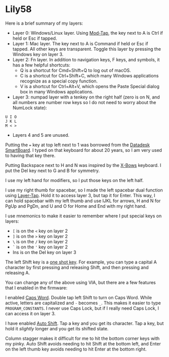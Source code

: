 # Lily58

Here is a brief summary of my layers:

* Layer 0: Windows/Linux layer. Using [Mod-Tap](https://docs.qmk.fm/#/mod_tap), the key next to A is Ctrl if held or Esc if tapped.
* Layer 1: Mac layer. The key next to A is Command if held or Esc if tapped. All other keys are transparent. Toggle this layer by pressing the Windows key on layer 3.
* Layer 2: Fn layer. In addition to navigation keys, F keys, and symbols, it has a few helpful shortcuts:
  * Q is a shortcut for Cmd+Shift+Q to log out of macOS.
  * C is a shortcut for Ctrl+Shift+C, which many Windows applications recognize as a special copy function.
  * V is a shortcut for Ctrl+Alt+V, which opens the Paste Special dialog box in many Windows applications.
* Layer 3: numpad layer with a tenkey on the right half (zero is on N, and all numbers are number row keys so I do not need to worry about the NumLock state):

```
U I O
J K L
M < >
```

* Layers 4 and 5 are unused.

Putting the `=` key at top left next to 1 was borrowed from the [Datadesk SmartBoard](https://www.reddit.com/r/MechanicalKeyboards/comments/cn4gc8/i_have_been_using_this_datadesk_smartboard/). I typed on that keyboard for about 20 years, so I am very used to having that key there.

Putting Backspace next to H and N was inspired by the [X-Bows](https://x-bows.com/) keyboard. I put the Del key next to G and B for symmetry.

I use my left hand for modifiers, so I put those keys on the left half.

I use my right thumb for spacebar, so I made the left spacebar dual function using [Layer-Tap](https://docs.qmk.fm/#/feature_layers?id=switching-and-toggling-layers). Hold it to access layer 3, but tap it for Enter. This way, I can hold spacebar with my left thumb and use IJKL for arrows, H and N for PgUp and PgDn, and U and O for Home and End with my right hand.

I use mnemonics to make it easier to remember where I put special keys on layers:

* `[` is on the `<` key on layer 2
* `]` is on the `>` key on layer 2
* `\` is on the `/` key on layer 2
* `` ` `` is on the `'` key on layer 2
* Ins is on the Del key on layer 3

The left Shift key is a [one shot key](https://docs.qmk.fm/#/one_shot_keys). For example, you can type a capital A character by first pressing and releasing Shift, and then pressing and releasing A.

You can change any of the above using VIA, but there are a few features that I enabled in the firmware:

I enabled [Caps Word](https://docs.qmk.fm/#/feature_caps_word). Double tap left Shift to turn on Caps Word. While active, letters are capitalized and `-` becomes `_`. This makes it easier to type `PROGRAM_CONSTANTS`. I never use Caps Lock, but if I really need Caps Lock, I can access it on layer 3.

I have enabled [Auto Shift](https://docs.qmk.fm/#/feature_auto_shift). Tap a key and you get its character. Tap a key, but hold it *slightly* longer and you get its shifted state.

Column stagger makes it difficult for me to hit the bottom corner keys with my pinky. Auto Shift avoids needing to hit Shift at the bottom left, and Enter on the left thumb key avoids needing to hit Enter at the bottom right.

